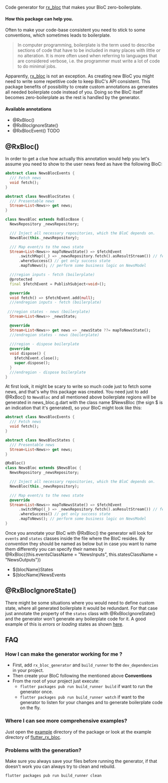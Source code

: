 
Code generator for [rx_bloc](https://github.com/Prime-Holding/RxBloc "rx_bloc") that makes your BloC zero-boilerplate.

#### How this package can help you.
Often to make your code-base consistent you need to stick to some conventions, which sometimes leads to boilerplate.

> In computer programming, boilerplate is the term used to describe sections of code that have to be included in many places with little or no alteration. It is more often used when referring to languages that are considered verbose, i.e. the programmer must write a lot of code to do minimal jobs.

Apparently, [rx_bloc](https://github.com/Prime-Holding/RxBloc "rx_bloc") is not an exception. As creating new BloC you might need to write some repetitive code to keep BloC's API consistent. This package benefits of possibility to create custom annotations as generates all needed boilerplate code instead of you. Doing so the BloC itself becomes zero-boilerplate as the rest is handled by the generator.

#### Available annotations

* @RxBloc()
* @RxBlocIgnoreState()
* @RxBlocEvent() TODO

## @RxBloc()
In order to get a clue how actually this annotation would help you let's assume you need to show to the user news feed as have the following BloC:

```dart
abstract class NewsBlocEvents {
  /// Fetch news
  void fetch();
}

abstract class NewsBlocStates {
  /// Presentable news
  Stream<List<News>> get news;
}

class NewsBloc extends RxBlocBase {
  NewsRepository _newsRepository;

  /// Inject all necessary repositories, which the BloC depends on.
  NewsBloc(this._newsRepository);

  /// Map event/s to the news state
  Stream<List<News>> mapToNewsState() => $fetchEvent 
      .switchMap((_) => _newsRepository.fetch().asResultStream()) // fetch news
      .whereSuccess() // get only success state
      .mapToNews(); // perform some business logic on NewsModel

  ///region inputs - fetch (boilerplate)
  @protected
  final $fetchEvent = PublishSubject<void>();

  @override
  void fetch() => $fetchEvent.add(null);
  ///endregion inputs - fetch (boilerplate)
  
 ///region states - news (boilerplate)
  Stream<List<News>> _newsState;

  @override
  Stream<List<News>> get news => _newsState ??= mapToNewsState();
  ///endregion states - news (boilerplate)
  
  ///region - dispose boilerplate
  @override
  void dispose() {
    $fetchEvent.close();
    super.dispose();
  }
  ///endregion - dispose boilerplate
}
```

At first look, it might be scary to write so much code just to fetch some news, and that's why this package was created. You need just to add @RxBoc() to ```NewsBloc``` and all mentioned above boilerplate regions will be generated in news_bloc.g.dart with the class name $NewsBloc (the sign $ is an indication that it's generated), so your BloC might look like this:

```dart
abstract class NewsBlocEvents {
  /// Fetch news
  void fetch();
}

abstract class NewsBlocStates {
  /// Presentable news
  Stream<List<News>> get news;
}

@RxBloc()
class NewsBloc extends $NewsBloc {
  NewsRepository _newsRepository;

  /// Inject all necessary repositories, which the BloC depends on.
  NewsBloc(this._newsRepository);

  /// Map event/s to the news state
  @override
  Stream<List<News>> mapToNewsState() => $fetchEvent 
      .switchMap((_) => _newsRepository.fetch().asResultStream()) // fetch news
      .whereSuccess() // get only success state
      .mapToNews(); // perform some business logic on NewsModel
}
```

Once you annotate your BloC with @RxBloc() the generator will look for `events` and `states` classes inside the file where the BloC resides. By *convention* they should be named as below but in case you want to name them differently you can specify their names by @RxBloc({this.eventsClassName = "NewsInputs", this.statesClassName = "NewsOutputs"})
 * ${blocName}States
 * ${blocName}NewsEvents

##  @RxBlocIgnoreState()
There might be some situations where you would need to define custom state, where all generated boilerplate it would be redundant. For that case just annotate the property of the `states` class with @RxBlocIgnoreState() and the generator won't generate any boilerplate code for it. A good example of this is *errors* or *loading* states as shown [here](https://github.com/Prime-Holding/RxBloc#usage).

## FAQ
### How I can make the generator working for me ?
* First, add ``rx_bloc_generator`` and ``build_runner`` to the ``dev_dependencies`` in your project.
* Then create your BloC following the mentioned above **Conventions**
* From the root of your project just execute:
  * ``flutter packages pub run build_runner build`` if want to run the generator once.
  * ``flutter packages pub run build_runner watch`` if want to the generator to listen for your changes and to generate boilerplate code on the fly.

### Where I can see more comprehensive examples?
Just open the [example](/example "example") directory of the package or look at the example directory of [flutter_rx_bloc](https://github.com/Prime-Holding/FlutterRxBloc "flutter_rx_bloc").

### Problems with the generation? 
Make sure you always save your files before running the generator, if that doesn't work you can always try to clean and rebuild.

``flutter packages pub run build_runner clean``
